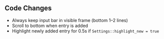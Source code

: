 ## Code Changes

- Always keep input bar in visible frame (bottom 1–2 lines)
- Scroll to bottom when entry is added
- Highlight newly added entry for 0.5s if `Settings::highlight_new = true`
